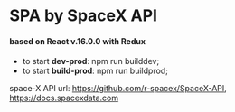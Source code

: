 # __SPA by SpaceX API__ 
#### based on React v.16.0.0 with Redux

* to start __dev-prod__: npm run builddev;
* to start __build-prod__: npm run buildprod;

space-X API url: https://github.com/r-spacex/SpaceX-API, https://docs.spacexdata.com